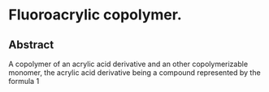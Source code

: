 # Fluoroacrylic copolymer.

## Abstract
A copolymer of an acrylic acid derivative and an other copolymerizable monomer, the acrylic acid derivative being a compound represented by the formula 1
